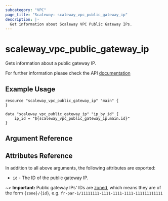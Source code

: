 ```yaml
---
subcategory: "VPC"
page_title: "Scaleway: scaleway_vpc_public_gateway_ip"
description: |-
  Get information about Scaleway VPC Public Gateway IPs.
---
```


# scaleway_vpc_public_gateway_ip

Gets information about a public gateway IP.

For further information please check the API [documentation](https://developers.scaleway.com/en/products/vpc-gw/api/v1/#get-66f0c0)

## Example Usage

```hcl
resource "scaleway_vpc_public_gateway_ip" "main" {
}

data "scaleway_vpc_public_gateway_ip" "ip_by_id" {
    ip_id = "${scaleway_vpc_public_gateway_ip.main.id}"
}
```

## Argument Reference

## Attributes Reference

In addition to all above arguments, the following attributes are exported:

- `id` - The ID of the public gateway IP.

~> **Important:** Public gateway IPs' IDs are [zoned](../guides/regions_and_zones.md#resource-ids), which means they are of the form `{zone}/{id}`, e.g. `fr-par-1/11111111-1111-1111-1111-111111111111`
